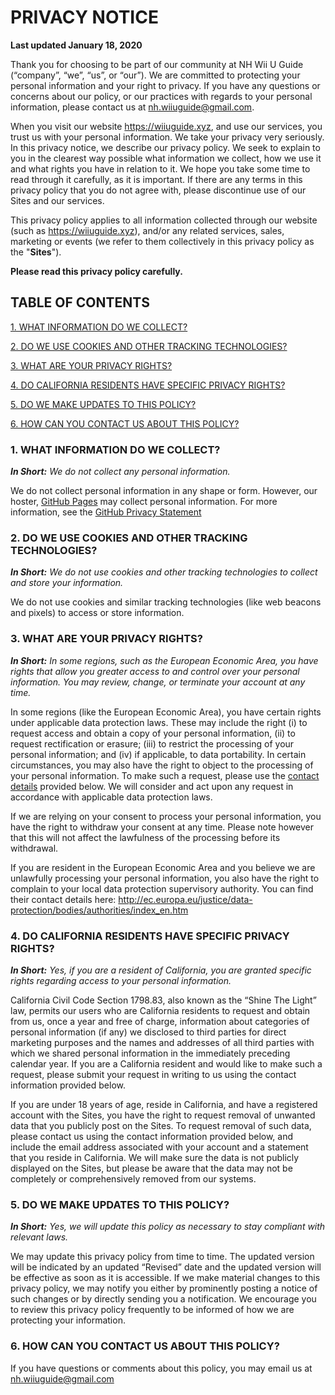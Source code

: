# PRIVACY NOTICE

**Last updated January 18, 2020**


Thank you for choosing to be part of our community at NH Wii U Guide (“company”, “we”, “us”, or “our”). We are committed to protecting your personal information and your right to privacy. If you have any questions or concerns about our policy, or our practices with regards to your personal information, please contact us at nh.wiiuguide@gmail.com.

When you visit our website https://wiiuguide.xyz, and use our services, you trust us with your personal information. We take your privacy very seriously. In this privacy notice, we describe our privacy policy. We seek to explain to you in the clearest way possible what information we collect, how we use it and what rights you have in relation to it. We hope you take some time to read through it carefully, as it is important. If there are any terms in this privacy policy that you do not agree with, please discontinue use of our Sites and our services.

This privacy policy applies to all information collected through our website (such as https://wiiuguide.xyz), and/or any related services, sales, marketing or events (we refer to them collectively in this privacy policy as the "**Sites**").

**Please read this privacy policy carefully.**


## TABLE OF CONTENTS

[1. WHAT INFORMATION DO WE COLLECT?](privacy-policy?id=_1-what-information-do-we-collect)

[2. DO WE USE COOKIES AND OTHER TRACKING TECHNOLOGIES?](privacy-policy?id=_2-do-we-use-cookies-and-other-tracking-technologies)

[3. WHAT ARE YOUR PRIVACY RIGHTS?](privacy-policy?id=_3-what-are-your-privacy-rights)

[4. DO CALIFORNIA RESIDENTS HAVE SPECIFIC PRIVACY RIGHTS?](privacy-policy?id=_4-do-california-residents-have-specific-privacy-rights)

[5. DO WE MAKE UPDATES TO THIS POLICY?](privacy-policy?id=_5-do-we-make-updates-to-this-policy)

[6. HOW CAN YOU CONTACT US ABOUT THIS POLICY?](privacy-policy?id=_6-how-can-you-contact-us-about-this-policy)



### 1. WHAT INFORMATION DO WE COLLECT?

***In Short:*** *We do not collect any personal information.*

We do not collect personal information in any shape or form. However, our hoster, [GitHub Pages](https://pages.github.com/) may collect personal information. For more information, see the [GitHub Privacy Statement](https://help.github.com/en/github/site-policy/github-privacy-statement)


### 2. DO WE USE COOKIES AND OTHER TRACKING TECHNOLOGIES?
***In Short:*** *We do not use cookies and other tracking technologies to collect and store your information.*

We do not use cookies and similar tracking technologies (like web beacons and pixels) to access or store information.


### 3. WHAT ARE YOUR PRIVACY RIGHTS?

***In Short:*** *In some regions, such as the European Economic Area, you have rights that allow you greater access to and control over your personal information. You may review, change, or terminate your account at any time.*

In some regions (like the European Economic Area), you have certain rights under applicable data protection laws. These may include the right (i) to request access and obtain a copy of your personal information, (ii) to request rectification or erasure; (iii) to restrict the processing of your personal information; and (iv) if applicable, to data portability. In certain circumstances, you may also have the right to object to the processing of your personal information. To make such a request, please use the [contact details](privacy-policy?id=_6-how-can-you-contact-us-about-this-policy) provided below. We will consider and act upon any request in accordance with applicable data protection laws.

If we are relying on your consent to process your personal information, you have the right to withdraw your consent at any time. Please note however that this will not affect the lawfulness of the processing before its withdrawal.

If you are resident in the European Economic Area and you believe we are unlawfully processing your personal information, you also have the right to complain to your local data protection supervisory authority. You can find their contact details here: http://ec.europa.eu/justice/data-protection/bodies/authorities/index_en.htm


### 4. DO CALIFORNIA RESIDENTS HAVE SPECIFIC PRIVACY RIGHTS?

***In Short:*** *Yes, if you are a resident of California, you are granted specific rights regarding access to your personal information.*

California Civil Code Section 1798.83, also known as the “Shine The Light” law, permits our users who are California residents to request and obtain from us, once a year and free of charge, information about categories of personal information (if any) we disclosed to third parties for direct marketing purposes and the names and addresses of all third parties with which we shared personal information in the immediately preceding calendar year. If you are a California resident and would like to make such a request, please submit your request in writing to us using the contact information provided below.

If you are under 18 years of age, reside in California, and have a registered account with the Sites, you have the right to request removal of unwanted data that you publicly post on the Sites. To request removal of such data, please contact us using the contact information provided below, and include the email address associated with your account and a statement that you reside in California. We will make sure the data is not publicly displayed on the Sites, but please be aware that the data may not be completely or comprehensively removed from our systems.


### 5. DO WE MAKE UPDATES TO THIS POLICY?

***In Short:*** *Yes, we will update this policy as necessary to stay compliant with relevant laws.*

We may update this privacy policy from time to time. The updated version will be indicated by an updated “Revised” date and the updated version will be effective as soon as it is accessible. If we make material changes to this privacy policy, we may notify you either by prominently posting a notice of such changes or by directly sending you a notification. We encourage you to review this privacy policy frequently to be informed of how we are protecting your information.


### 6. HOW CAN YOU CONTACT US ABOUT THIS POLICY?

If you have questions or comments about this policy, you may email us at nh.wiiuguide@gmail.com